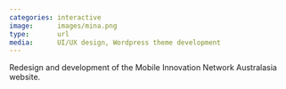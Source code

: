 ```yaml
---
categories: interactive
image:      images/mina.png
type:       url
media:      UI/UX design, Wordpress theme development
---
```

Redesign and development of the Mobile Innovation Network Australasia website.
